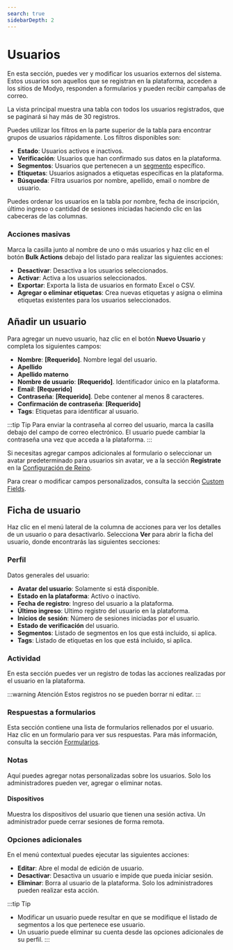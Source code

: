 ```yaml
---
search: true
sidebarDepth: 2
---
```


# Usuarios

En esta sección, puedes ver y modificar los usuarios externos del sistema. Estos usuarios son aquellos que se registran en la plataforma, acceden a los sitios de Modyo, responden a formularios y pueden recibir campañas de correo.

La vista principal muestra una tabla con todos los usuarios registrados, que se paginará si hay más de 30 registros.

Puedes utilizar los filtros en la parte superior de la tabla para encontrar grupos de usuarios rápidamente. Los filtros disponibles son:

- **Estado**: Usuarios activos e inactivos.
- **Verificación**: Usuarios que han confirmado sus datos en la plataforma.
- **Segmentos**: Usuarios que pertenecen a un [segmento](/es/platform/customers/segments.html) específico.
- **Etiquetas**: Usuarios asignados a etiquetas específicas en la plataforma.
- **Búsqueda**: Filtra usuarios por nombre, apellido, email o nombre de usuario.

Puedes ordenar los usuarios en la tabla por nombre, fecha de inscripción, último ingreso o cantidad de sesiones iniciadas haciendo clic en las cabeceras de las columnas.

### Acciones masivas

Marca la casilla junto al nombre de uno o más usuarios y haz clic en el botón **Bulk Actions** debajo del listado para realizar las siguientes acciones:

- **Desactivar**: Desactiva a los usuarios seleccionados.
- **Activar**: Activa a los usuarios seleccionados.
- **Exportar**: Exporta la lista de usuarios en formato Excel o CSV.
- **Agregar o eliminar etiquetas**: Crea nuevas etiquetas y asigna o elimina etiquetas existentes para los usuarios seleccionados.

## Añadir un usuario

Para agregar un nuevo usuario, haz clic en el botón **Nuevo Usuario** y completa los siguientes campos:

- **Nombre**: **[Requerido]**. Nombre legal del usuario.
- **Apellido**
- **Apellido materno**
- **Nombre de usuario**: **[Requerido]**. Identificador único en la plataforma.
- **Email**: **[Requerido]**
- **Contraseña**: **[Requerido]**. Debe contener al menos 8 caracteres.
- **Confirmación de contraseña**: **[Requerido]**
- **Tags**: Etiquetas para identificar al usuario.

:::tip Tip
Para enviar la contraseña al correo del usuario, marca la casilla debajo del campo de correo electrónico. El usuario puede cambiar la contraseña una vez que acceda a la plataforma.
:::

Si necesitas agregar campos adicionales al formulario o seleccionar un avatar predeterminado para usuarios sin avatar, ve a la sección **Regístrate** en la [Configuración de Reino](/es/platform/customers/settings.html).

Para crear o modificar campos personalizados, consulta la sección [Custom Fields](/es/platform/customers/settings.html#custom-fields).

## Ficha de usuario

Haz clic en el menú lateral de la columna de acciones para ver los detalles de un usuario o para desactivarlo. Selecciona **Ver** para abrir la ficha del usuario, donde encontrarás las siguientes secciones:

### Perfil

Datos generales del usuario:

- **Avatar del usuario**: Solamente si está disponible.
- **Estado en la plataforma**: Activo o inactivo.
- **Fecha de registro**: Ingreso del usuario a la plataforma.
- **Último ingreso**: Ultimo registro del usuario en la plataforma.
- **Inicios de sesión**: Número de sesiones iniciadas por el usuario.
- **Estado de verificación** del usuario.
- **Segmentos**: Listado de segmentos en los que está incluido, si aplica.
- **Tags**: Listado de etiquetas en los que está incluido, si aplica.


### Actividad

En esta sección puedes ver un registro de todas las acciones realizadas por el usuario en la plataforma.

:::warning Atención
Estos registros no se pueden borrar ni editar.
:::

### Respuestas a formularios

Esta sección contiene una lista de formularios rellenados por el usuario. Haz clic en un formulario para ver sus respuestas. Para más información, consulta la sección [Formularios](/es/platform/customers/forms.html).

### Notas

Aquí puedes agregar notas personalizadas sobre los usuarios. Solo los administradores pueden ver, agregar o eliminar notas.

#### Dispositivos

Muestra los dispositivos del usuario que tienen una sesión activa. Un administrador puede cerrar sesiones de forma remota.

### Opciones adicionales

En el menú contextual puedes ejecutar las siguientes acciones:

- **Editar**: Abre el modal de edición de usuario.
- **Desactivar**: Desactiva un usuario e impide que pueda iniciar sesión.
- **Eliminar**: Borra al usuario de la plataforma. Solo los administradores pueden realizar esta acción.

:::tip Tip
- Modificar un usuario puede resultar en que se modifique el listado de segmentos a los que pertenece ese usuario.
- Un usuario puede eliminar su cuenta desde las opciones adicionales de su perfil.
:::